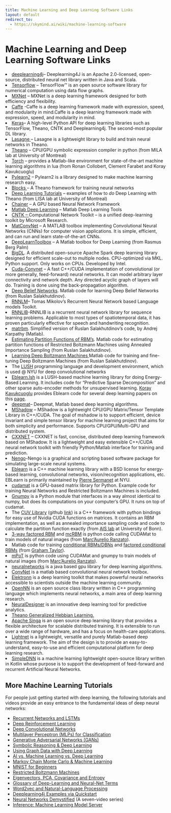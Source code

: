 ```yaml
---
title: Machine Learning and Deep Learning Software Links
layout: default
redirect_to:
  - https://skymind.ai/wiki/machine-learning-software
---
```


# Machine Learning and Deep Learning Software Links

<li><a href="https://github.com/deeplearning4j/deeplearning4j">deeplearning4j</a>&#8211; Deeplearning4J is an Apache 2.0-licensed, open-source, distributed neural net library written in Java and Scala.</li>
<li><a href="http://www.tensorflow.org/get_started/index.html">Tensorflow</a> &#8211; TensorFlow™ is an open source software library for numerical computation using data flow graphs.</li>
<li><a href="https://github.com/dmlc/mxnet">MXNet</a> &#8211; MXNet is a deep learning framework designed for both efficiency and flexibility.</li>
<li><a href="http://caffe.berkeleyvision.org/">Caffe</a> -Caffe is a deep learning framework made with expression, speed, and modularity in mind.Caffe is a deep learning framework made with expression, speed, and modularity in mind.</li>
<li><a href="http://keras.io/">Keras</a>&#8211; A high-level Python API for deep learning libraries such as TensorFlow, Theano, CNTK and Deeplearning4j. The second-most popular DL library.</li>
<li><a href="https://github.com/Lasagne/Lasagne">Lasagne </a>&#8211; Lasagne is a lightweight library to build and train neural networks in Theano.</li>
<li><a href="http://deeplearning.net/software/theano">Theano</a> &#8211; CPU/GPU symbolic expression compiler in python (from MILA lab at University of Montreal)</li>
<li><a href="http://www.torch.ch/">Torch</a> &#8211; provides a Matlab-like environment for state-of-the-art machine learning algorithms in lua (from Ronan Collobert, Clement Farabet and Koray Kavukcuoglu)</li>
<li><a href="https://github.com/lisa-lab/pylearn2">Pylearn2</a> &#8211; Pylearn2 is a library designed to make machine learning research easy.</li>
<li><a href="https://github.com/mila-udem/blocks">Blocks </a>&#8211; A Theano framework for training neural networks</li>
<li><a href="http://deeplearning.net/tutorial">Deep Learning Tutorials</a> &#8211; examples of how to <em>do</em> Deep Learning with Theano (from LISA lab at University of Montreal)</li>
<li><a href="https://github.com/pfnet/chainer">Chainer</a> &#8211; A GPU based Neural Network Framework</li>
<li><a href="https://www.mathworks.com/discovery/deep-learning.html">Matlab Deep Learning</a> &#8211; Matlab Deep Learning Tools</li>
<li><a href="https://github.com/Microsoft/CNTK/wiki">CNTK &#8211; </a>Computational Network Toolkit &#8211; is a unified deep-learning toolkit by Microsoft Research.</li>
<li><a href="http://www.vlfeat.org/matconvnet/">MatConvNet</a> &#8211; A MATLAB toolbox implementing Convolutional Neural Networks (CNNs) for computer vision applications. It is simple, efficient, and can run and learn state-of-the-art CNNs.</li>
<li><a href="https://github.com/rasmusbergpalm/DeepLearnToolbox">DeepLearnToolbox</a> &#8211; A Matlab toolbox for Deep Learning (from Rasmus Berg Palm)</li>
<li><a href="https://github.com/intel-analytics/BigDL" data-saferedirecturl="https://www.google.com/url?hl=en&amp;q=https://github.com/intel-analytics/BigDL&amp;source=gmail&amp;ust=1494608750201000&amp;usg=AFQjCNHcfX6UXKsx23dhDrK2Wg09koWToA">BigDL</a>. A distributed open-source Apache Spark deep learning library designed for efficient scale-out to multiple nodes. CPU-optimized via MKL. Python support. Only works on CPUs. Developed by Intel. 
<li><a href="http://code.google.com/p/cuda-convnet/">Cuda-Convnet</a> &#8211; A fast C++/CUDA implementation of convolutional (or more generally, feed-forward) neural networks. It can model arbitrary layer connectivity and network depth. Any directed acyclic graph of layers will do. Training is done using the back-propagation algorithm.</li>
<li><a href="http://www.cs.toronto.edu/%7Ehinton/MatlabForSciencePaper.html">Deep Belief Networks</a>. Matlab code for learning Deep Belief Networks (from Ruslan Salakhutdinov).</li>
<li><a href="http://www.fit.vutbr.cz/~imikolov/rnnlm/">RNNLM</a>&#8211; Tomas Mikolov&#8217;s Recurrent Neural Network based Language models Toolkit.</li>
<li><a href="http://sourceforge.net/projects/rnnl/">RNNLIB</a>-RNNLIB is a recurrent neural network library for sequence learning problems. Applicable to most types of spatiotemporal data, it has proven particularly effective for speech and handwriting recognition.</li>
<li><a href="http://code.google.com/p/matrbm/">matrbm</a>. Simplified version of Ruslan Salakhutdinov&#8217;s code, by Andrej Karpathy (Matlab).</li>
<li><a href="http://www.cs.toronto.edu/%7Ersalakhu/rbm_ais.html">Estimating Partition Functions of RBM&#8217;s</a>. Matlab code for estimating partition functions of Restricted Boltzmann Machines using Annealed Importance Sampling (from Ruslan Salakhutdinov).</li>
<li><a href="http://web.mit.edu/%7Ersalakhu/www/DBM.html">Learning Deep Boltzmann Machines </a>Matlab code for training and fine-tuning Deep Boltzmann Machines (from Ruslan Salakhutdinov).</li>
<li>The <a href="http://lush.sourceforge.net/">LUSH</a> programming language and development environment, which is used @ NYU for deep convolutional networks</li>
<li><a href="http://cs.nyu.edu/~koray/wp/?page_id=29">Eblearn.lsh</a> is a LUSH-based machine learning library for doing Energy-Based Learning. It includes code for &#8220;Predictive Sparse Decomposition&#8221; and other sparse auto-encoder methods for unsupervised learning. <a href="http://cs.nyu.edu/~koray/wp/">Koray Kavukcuoglu</a> provides Eblearn code for several deep learning papers on this <a href="http://cs.nyu.edu/~koray/wp/?page_id=17">page</a>.</li>
<li><a href="https://github.com/kyunghyuncho/deepmat">deepmat</a>&#8211; Deepmat, Matlab based deep learning algorithms.</li>
<li><a href="https://github.com/dmlc/mshadow">MShadow</a> &#8211; MShadow is a lightweight CPU/GPU Matrix/Tensor Template Library in C++/CUDA. The goal of mshadow is to support efficient, device invariant and simple tensor library for machine learning project that aims for both simplicity and performance. Supports CPU/GPU/Multi-GPU and distributed system.</li>
<li><a href="https://github.com/dmlc/cxxnet">CXXNET</a> &#8211; CXXNET is fast, concise, distributed deep learning framework based on MShadow. It is a lightweight and easy extensible C++/CUDA neural network toolkit with friendly Python/Matlab interface for training and prediction.</li>
<li><a href="http://nengo.ca/">Nengo</a>-Nengo is a graphical and scripting based software package for simulating large-scale neural systems.</li>
<li><a href="http://eblearn.sourceforge.net/index.shtml">Eblearn</a> is a C++ machine learning library with a BSD license for energy-based learning, convolutional networks, vision/recognition applications, etc. EBLearn is primarily maintained by <a href="http://cs.nyu.edu/~sermanet/">Pierre Sermanet</a> at NYU.</li>
<li><a href="http://code.google.com/p/cudamat/">cudamat</a> is a GPU-based matrix library for Python. Example code for training Neural Networks and Restricted Boltzmann Machines is included.</li>
<li><a href="http://www.cs.toronto.edu/~tijmen/gnumpy.html">Gnumpy</a> is a Python module that interfaces in a way almost identical to numpy, but does its computations on your computer&#8217;s GPU. It runs on top of cudamat.</li>
<li>The <a href="http://www.ais.uni-bonn.de/deep_learning/downloads.html">CUV Library</a> (github <a href="https://github.com/deeplearningais/CUV">link</a>) is a C++ framework with python bindings for easy use of Nvidia CUDA functions on matrices. It contains an RBM implementation, as well as annealed importance sampling code and code to calculate the partition function exactly (from <a href="http://www.ais.uni-bonn.de">AIS lab</a> at University of Bonn).</li>
<li><a href="http://www.cs.toronto.edu/~ranzato/publications/factored3wayRBM/code/factored3wayBM_04May2010.zip">3-way factored RBM</a> and <a href="http://www.cs.toronto.edu/~ranzato/publications/mcRBM/code/mcRBM_04May2010.zip">mcRBM</a> is python code calling CUDAMat to train models of natural images (from <a title="Marc'Aurelio Ranzato" href="http://www.cs.toronto.edu/~ranzato">Marc&#8217;Aurelio Ranzato</a>).</li>
<li>Matlab code for training <a href="http://www.cs.nyu.edu/~gwtaylor/publications/nips2006mhmublv/code.html">conditional RBMs/DBNs</a> and <a href="http://www.cs.nyu.edu/~gwtaylor/publications/icml2009/code/">factored conditional RBMs</a> (from <a href="http://www.cs.nyu.edu/~gwtaylor/">Graham Taylor</a>).</li>
<li><a href="http://www.cs.toronto.edu/~ranzato/publications/mPoT/mPoT.html">mPoT</a> is python code using CUDAMat and gnumpy to train models of natural images (from <a title="Marc'Aurelio Ranzato" href="http://www.cs.toronto.edu/%7Eranzato">Marc&#8217;Aurelio Ranzato</a>).</li>
<li><a href="https://github.com/ivan-vasilev/neuralnetworks">neuralnetworks</a> is a java based gpu library for deep learning algorithms.</li>
<li><a href="https://github.com/sdemyanov/ConvNet">ConvNet</a> is a matlab based convolutional neural network toolbox.</li>
<li><a href="http://elektronn.org/">Elektronn</a> is a deep learning toolkit that makes powerful neural networks accessible to scientists outside the machine learning community.</li>
<li><a href="http://www.opennn.net/">OpenNN</a> is an open source class library written in C++ programming language which implements neural networks, a main area of deep learning research.</li>
<li><a href="https://neuraldesigner.com/">NeuralDesigner</a>  is an innovative deep learning tool for predictive analytics.</li>
<li><a href="https://github.com/ironbar/Theano_Generalized_Hebbian_Learning">Theano Generalized Hebbian Learning.</a></li>
<li><a href="http://singa.apache.org/en/index.html" target="_blank">Apache Singa</a> is an open source deep learning library that provides a flexible architecture for scalable distributed training. It is extensible to run over a wide range of hardware, and has a focus on health-care applications.</li>
<li><a href="https://github.com/yechengxi/LightNet">Lightnet</a>  is a lightweight, versatile and purely Matlab-based deep learning framework. The aim of the design is to provide an easy-to-understand, easy-to-use and efficient computational platform for deep learning research.</li>
<li><a href="https://github.com/KotlinNLP/SimpleDNN">SimpleDNN</a> is a machine learning lightweight open-source library written in Kotlin whose purpose is to support the development of feed-forward and recurrent Artificial Neural Networks.</li>
</ol>

## <a name="intro">More Machine Learning Tutorials</a>

For people just getting started with deep learning, the following tutorials and videos provide an easy entrance to the fundamental ideas of deep neural networks:

* [Recurrent Networks and LSTMs](./lstm.html)
* [Deep Reinforcement Learning](./deepreinforcementlearning.html)
* [Deep Convolutional Networks](./convolutionalnets.html)
* [Multilayer Perceptron (MLPs) for Classification](./multilayerperceptron.html)
* [Generative Adversarial Networks (GANs)](./generative-adversarial-network.html)
* [Symbolic Reasoning & Deep Learning](./symbolicreasoning.html)
* [Using Graph Data with Deep Learning](./graphdata.html)
* [AI vs. Machine Learning vs. Deep Learning](./ai-machinelearning-deeplearning.html)
* [Markov Chain Monte Carlo & Machine Learning](/markovchainmontecarlo.html)
* [MNIST for Beginners](./mnist-for-beginners.html)
* [Restricted Boltzmann Machines](./restrictedboltzmannmachine.html)
* [Eigenvectors, PCA, Covariance and Entropy](./eigenvector.html)
* [Glossary of Deep-Learning and Neural-Net Terms](./glossary.html)
* [Word2vec and Natural-Language Processing](./word2vec.html)
* [Deeplearning4j Examples via Quickstart](./quickstart.html)
* [Neural Networks Demystified](https://www.youtube.com/watch?v=bxe2T-V8XRs) (A seven-video series)
* [Inference: Machine Learning Model Server](./modelserver.html)
